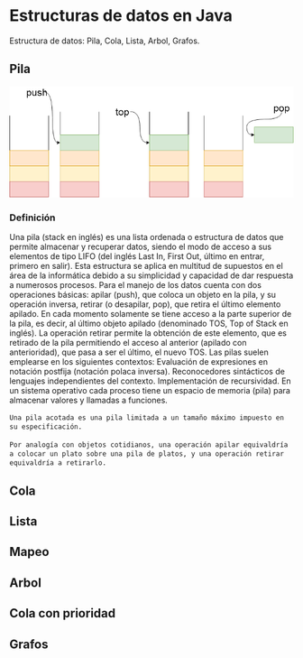 # Estructuras de datos en Java
Estructura de datos: Pila, Cola, Lista, Arbol, Grafos.

<h2>Pila</h2>

<img src="./imagenes/pila.png" alt="Pila">


<h3>Definición</h3>
    Una pila (stack en inglés) es una lista ordenada o estructura de datos que permite almacenar y recuperar datos, siendo el modo de acceso a sus elementos de tipo LIFO (del inglés Last In, First Out, último en entrar, primero en salir). Esta estructura se aplica en multitud de supuestos en el área de la informática debido a su simplicidad y capacidad de dar respuesta a numerosos procesos.
    Para el manejo de los datos cuenta con dos operaciones básicas: apilar (push), que coloca un objeto en la pila, y su operación inversa, retirar (o desapilar, pop), que retira el último elemento apilado.    
    En cada momento solamente se tiene acceso a la parte superior de la pila, es decir, al último objeto apilado (denominado TOS, Top of Stack en inglés). La operación retirar permite la obtención de este elemento, que es retirado de la pila permitiendo el acceso al anterior (apilado con anterioridad), que pasa a ser el último, el nuevo TOS.    
    Las pilas suelen emplearse en los siguientes contextos:
    Evaluación de expresiones en notación postfija (notación polaca inversa).
    Reconocedores sintácticos de lenguajes independientes del contexto.
    Implementación de recursividad.
    En un sistema operativo cada proceso tiene un espacio de memoria (pila) para almacenar valores y llamadas a funciones.
    
    Una pila acotada es una pila limitada a un tamaño máximo impuesto en su especificación.
    
    Por analogía con objetos cotidianos, una operación apilar equivaldría a colocar un plato sobre una pila de platos, y una operación retirar equivaldría a retirarlo.


<h2>Cola</h2>
<h2>Lista</h2>
<h2>Mapeo</h2>
<h2>Arbol</h2>
<h2>Cola con prioridad</h2>
<h2>Grafos</h2>

